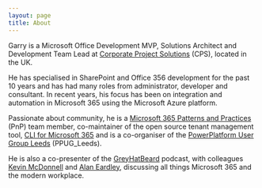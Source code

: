 ```yaml
---
layout: page
title: About
---
```


Garry is a Microsoft Office Development MVP, Solutions Architect and Development Team Lead at [Corporate Project Solutions](https://www.cps.co.uk) (CPS), located in the UK.

He has specialised in SharePoint and Office 356 development for the past 10 years and has had many roles from administrator, developer and consultant. In recent years, his focus has been on integration and automation in Microsoft 365 using the Microsoft Azure platform.

Passionate about community, he is a [Microsoft 365 Patterns and Practices](https://pnp.github.io) (PnP) team member, co-maintainer of the open source tenant management tool, [CLI for Microsoft 365](https://pnp.github.io/cli-microsoft365) and is a co-organiser of the [PowerPlatform User Group Leeds](https://www.meetup.com/PowerPlatform-User-Group-Leeds/) (PPUG_Leeds).

He is also a co-presenter of the [GreyHatBeard](https://www.greyhatbeard.com/) podcast, with colleagues [Kevin McDonnell](https://www.mcd79.com/) and [Alan Eardley](https://blog.eardley.co.uk), discussing all things Microsoft 365 and the modern workplace.
